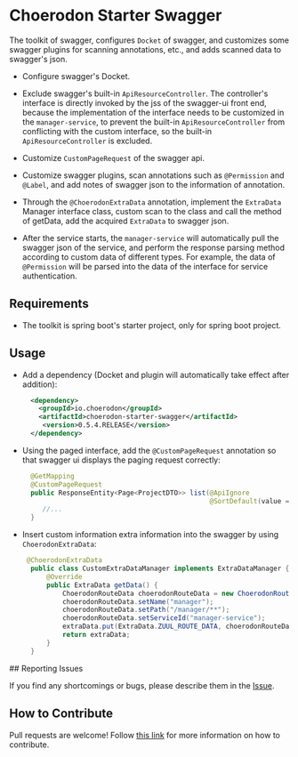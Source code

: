 # Choerodon Starter Swagger

The toolkit of swagger, configures ``Docket`` of swagger, and customizes some swagger plugins for scanning annotations, etc., and adds scanned data to swagger's json.

- Configure swagger's Docket.
- Exclude swagger's built-in ``ApiResourceController``. The controller's interface is directly invoked by the jss of the swagger-ui front end, because the implementation of the interface needs to be customized in the ``manager-service``, to prevent the built-in ``ApiResourceController`` from conflicting with the custom interface, so the built-in ``ApiResourceController`` is excluded.

- Customize ``CustomPageRequest`` of the swagger api.
- Customize swagger plugins, scan annotations such as ``@Permission`` and ``@Label``, and add notes of swagger json to the information of annotation.
- Through the ``@ChoerodonExtraData`` annotation, implement the ``ExtraData`` Manager interface class, custom scan to the class and call the method of getData, add the acquired ``ExtraData`` to swagger json.
- After the service starts, the ``manager-service`` will automatically pull the swagger json of the service, and perform the response parsing method according to custom data of different types. For example, the data of ``@Permission`` will be parsed into the data of the interface for service authentication.


## Requirements
- The toolkit is spring boot's starter project, only for spring boot project.

## Usage
- Add a dependency (Docket and plugin will automatically take effect after addition):

  ```xml
    <dependency>
      <groupId>io.choerodon</groupId>
      <artifactId>choerodon-starter-swagger</artifactId>
       <version>0.5.4.RELEASE</version>
    </dependency>
  ```
- Using the paged interface, add the ``@CustomPageRequest`` annotation so that swagger ui displays the paging request correctly:

  ```java
    @GetMapping
    @CustomPageRequest
    public ResponseEntity<Page<ProjectDTO>> list(@ApiIgnore
                                                 @SortDefault(value = "id", direction = Sort.Direction.DESC)PageRequest pageRequest) {
       //...
    }
  ```
- Insert custom information extra information into the swagger by using ``ChoerodonExtraData``:

  ```java
   @ChoerodonExtraData
	public class CustomExtraDataManager implements ExtraDataManager {
	    @Override
	    public ExtraData getData() {
	        ChoerodonRouteData choerodonRouteData = new ChoerodonRouteData();
	        choerodonRouteData.setName("manager");
	        choerodonRouteData.setPath("/manager/**");
	        choerodonRouteData.setServiceId("manager-service");
	        extraData.put(ExtraData.ZUUL_ROUTE_DATA, choerodonRouteData);
	        return extraData;
	    }
	}
  ```
  
## Reporting Issues

If you find any shortcomings or bugs, please describe them in the [Issue](https://github.com/choerodon/choerodon/issues/new?template=issue_template.md).
    
## How to Contribute
Pull requests are welcome! Follow [this link](https://github.com/choerodon/choerodon/blob/master/CONTRIBUTING.md) for more information on how to contribute.

